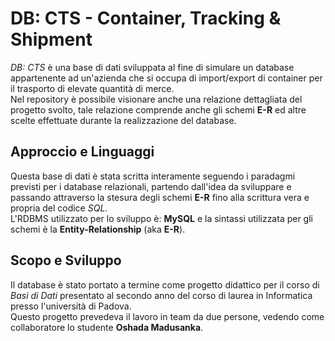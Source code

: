 # DB: CTS - Container, Tracking & Shipment
*DB: CTS* è una base di dati sviluppata al fine di simulare un database appartenente ad un'azienda che si occupa di import/export di container per il trasporto di elevate quantità di merce.  
Nel repository è possibile visionare anche una relazione dettagliata del progetto svolto, tale relazione comprende anche gli schemi **E-R** ed altre scelte effettuate durante la realizzazione del database.  

## Approccio e Linguaggi
Questa base di dati è stata scritta interamente seguendo i paradagmi previsti per i database relazionali, partendo dall'idea da sviluppare e passando attraverso la stesura degli schemi 
**E-R** fino alla scrittura vera e propria del codice *SQL*.  
L'RDBMS utilizzato per lo sviluppo è: **MySQL** e la sintassi utilizzata per gli schemi è la **Entity-Relationship** (aka **E-R**).  

## Scopo e Sviluppo
Il database è stato portato a termine come progetto didattico per il corso di *Basi di Dati* presentato al secondo anno del corso di laurea in Informatica presso l'università di Padova.  
Questo progetto prevedeva il lavoro in team da due persone, vedendo come collaboratore lo studente **Oshada Madusanka**.
